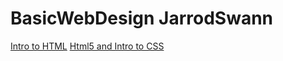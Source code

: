 # BasicWebDesign JarrodSwann

<a href="intro_to_html/index.html">Intro to HTML</a>
<a href="HTML_intro_to_CSS">Html5 and Intro to CSS</a>